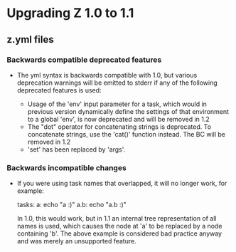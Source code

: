 # Upgrading Z 1.0 to 1.1 #

## z.yml files ##

### Backwards compatible deprecated features ###
+ The yml syntax is backwards compatible with 1.0, but various deprecation warnings will be emitted to stderr if any
  of the following deprecated features is used:

  + Usage of the 'env' input parameter for a task, which would in previous version dynamically define the settings of
    that environment to a global 'env', is now deprecated and will be removed in 1.2
  + The "dot" operator for concatenating strings is deprecated. To concatenate strings, use the 'cat()' function
    instead. The BC will be removed in 1.2
  + 'set' has been replaced by 'args'.

### Backwards incompatible changes ###
+ If you were using task names that overlapped, it will no longer work, for example:

  tasks:
    a:      echo "a :)"
    a.b:    echo "a.b :)"

  In 1.0, this would work, but in 1.1 an internal tree representation of all names is used, which causes the node at
  'a' to be replaced by a node containing 'b'. The above example is considered bad practice anyway and was merely an
  unsupported feature.


